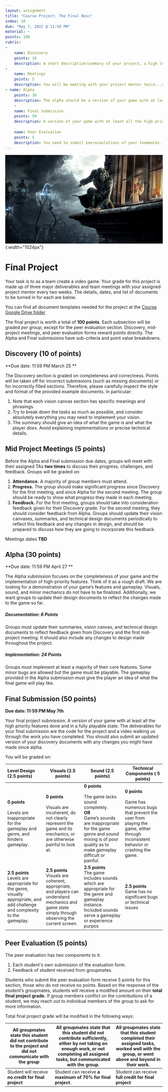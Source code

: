 ```yaml
---
layout: assignment
title: "Course Project: The Final Boss"
index: 10
due: "May 7, 2022 @ 11:59 PM"
material: ~
points: 100
rubric:
-
    name: Discovery
    points: 10
    description: A short description/summary of your project, a high level vision canvas, and a technical design document.
- 
    name: Meetings 
    points: 5
    description: You will be meeting with your project mentor twice...you need to prepare and attend.
- name: Alpha
    points: 30
    description: The alpha should be a version of your game with at least the core gameplay completed and playable.
    -
    name: Final Submission
    points: 50
    description: A version of your game with at least all the high priority features done and in a fully playable state.
    _
    name: Peer Evaluation
    points: 5
    description: You need to submit peeravaulations of your teammates. In addition, if you do not actively and equitably participate in the project work your total project grade will be significantly reduced.
---
```

![Boss](https://github.com/illinois-cs498gd/illinois-cs498gd.github.io/raw/main/img/dh.jpg){:width="1024px"}

# Final Project
Your task is to as a team create a video game. Your grade for this project is made up of three major deliverables and team meetings with your assigned project mentor every two weeks. The details, dates, and list of documents to be turned in for each are below.

You can find all document templates needed for the project at the [Course Google Drive folder](https://drive.google.com/drive/folders/1zdpOJlR6vrDkMdjwJ7bNBdzrqyFAfYJ3?usp=sharing)

The final project is worth a total of **100 points**. Each subsection will be graded *per group*, except for the peer evaluation section. Discovery, mid-project meetings, and peer evaluation forms reward points directly. The Alpha and Final submissions have sub-criteria and point value breakdowns.


## Discovery (10 of points)
**Due date: 11:59 PM March 25 **

The Discovery section is graded on completeness and correctness. Points will be taken off for incorrect submissions (such as missing documents) or for incorrectly filled sections. Therefore, please carefully inspect the style and format of the provided example documents. In particular:

1. Note that each vision canvas section has specific meanings and phrasings. 
2. Try to break down the tasks as much as possible, and consider absolutely everything you may need to implement your vision.
3. The summary should give an idea of what the game *is* and what the player *does*. Avoid explaining implementations or precise technical details. 


## Mid Project Meetings (5 points)
Before the Alpha and Final submission due dates, groups will meet with their assigned TAs **two times** to discuss their progress, challenges, and feedback. Groups will be graded on:

1. **Attendance.** A majority of group members must attend.
2. **Progress.** The group should make significant progress since Discovery for the first meeting, and since Alpha for the second meeting. The group should be ready to show what progress they made in each meeting. 
3. **Feedback.** For the first meeting, groups should take into consideration feedback given for their Discovery grade. For the second meeting, they should consider feedback from Alpha. Groups should update their vision canvases, summaries, and technical design documents periodically to reflect this feedback and any changes in design, and should be prepared to discuss how they are going to incorporate this feedback.

Meetings dates **TBD**

## Alpha (30 points)
**Due date: 11:59 PM April 27 **

The Alpha submission focuses on the completeness of your game and the implementation of high-priority features. Think of it as a rough draft. We are looking for a demonstration of your game’s features and gameplay. Visuals, sound, and minor mechanics do not have to be finalized. Additionally, we want groups to update their design documents to reflect the changes made to the game so far.

##### Documentation: 6 Points

Groups must update their summaries, vision canvas, and technical design documents to reflect feedback given from Discovery and the first mid-project meeting. It should also include any changes to design made throughout the project.

##### Implementation: 24 Points

Groups must implement at least a majority of their core features. Some minor bugs are allowed but the game must be playable. The gameplay provided in the Alpha submission must give the player an idea of what the final game will play like.


## Final Submission (50 points)
**Due date: 11:59 PM May 7th**

Your final project submission. A version of your game with at least all the high priority features done and in a fully playable state. The deliverables for your final submission are the code for the project and a video walking us through the work you have completed. You should also submit an updated version of your discovery documents with any changes you might have made since alpha.

You will be graded on:

| Level Design (2.5 points)                                    | Visuals (2.5 points)                                         | Sound (2.5 points)                                           | Technical Components ( 5 points)                             |
| :----------------------------------------------------------- | ------------------------------------------------------------ | ------------------------------------------------------------ | ------------------------------------------------------------ |
| **0 points**<br /><br/>Levels are inappropriate for the gameplay and genre, and hinders gameplay. | **0 points**<br /><br/>Visuals are incoherent, do not clearly represent the game and its mechanics, or are otherwise painful to look at. | **0 points**<br /><br/>The game lacks sound completely.<br />**OR** <br />Game’s sounds are inappropriate for the game genre and sound mixing is of poor quality as to make gameplay difficult or painful. | **0 points**<br /><br/>Game has numerous bugs that prevent the user from playing the game, either through inconsistent behavior or crashing the game. |
| **2.5 points**<br />Levels are appropriate for the genre, visually appropriate, and add challenge and complexity to the gameplay. | **2.5 points**<br />Visuals are coherent, appropriate, and players can understand mechanics and game state simply through observing the current screen. | **2.5 points**<br />The game includes sounds which are appropriate for the genre and gameplay instance. Included sounds serve a gameplay or experience purpos | **2.5 points**<br />Game has no significant bugs or technical issues |



## Peer Evaluation (5 points)

The peer evaluation has two components to it: 

1. Each student's own submission of the evaluation form.
2. Feedback of student received from groupmates.

Students who submit the peer evaluation form receive 5 points for this section, those who do not receive no points.
Based on the response of the student’s groupmates, students will receive a modified amount on their **total final project grade.** If group members conflict on the contributions of a student, we may reach out to individual members of the group to ask for more information.

Total final project grade will be modified in the following ways:

| All groupmates state this student did not contribute to the project and did not communicate with the group | All groupmates state that this student did not contribute sufficiently, either by not taking on enough work, or not completing all assigned tasks, but communicated with the group. | All groupmates state that this student completed their assigned tasks, worked well with the group, or went above and beyond in their work. |
| ------------------------------------------------------------ | ------------------------------------------------------------ | ------------------------------------------------------------ |
| Student will receive **no credit for final project**         | Student can receive **a maximum of 70% for final project**.  | Student can receive **full credit for final project**        |

